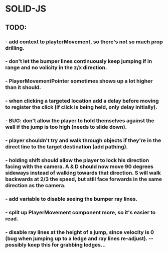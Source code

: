 # SOLID-JS

## TODO:

### - add context to playterMovement, so there's not so much prop drilling.

### - don't let the bumper lines continuously keep jumping if in range and no volicity in the z/x direction.

### - PlayerMovementPointer sometimes shows up a lot higher than it should.

### - when clicking a targeted location add a delay before moving to register the click (if click is being held, only delay initially).

### - BUG: don't allow the player to hold themselves against the wall if the jump is too high (needs to slide down).

### - player shouldn't try and walk through objects if they're in the direct line to the target destination (add pathing).

### - holding shift should allow the player to lock his direction facing with the camera. A & D should now move 90 degrees sideways instead of walking towards that direction. S will walk backwards at 2/3 the speed, but still face forwards in the same direction as the camera.

### - add variable to disable seeing the bumper ray lines.

### - split up PlayerMovement component more, so it's easier to read.

### - disable ray lines at the height of a jump, since velocity is 0 (bug when jumping up to a ledge and ray lines re-adjust). -- possibly keep this for grabbing ledges...
